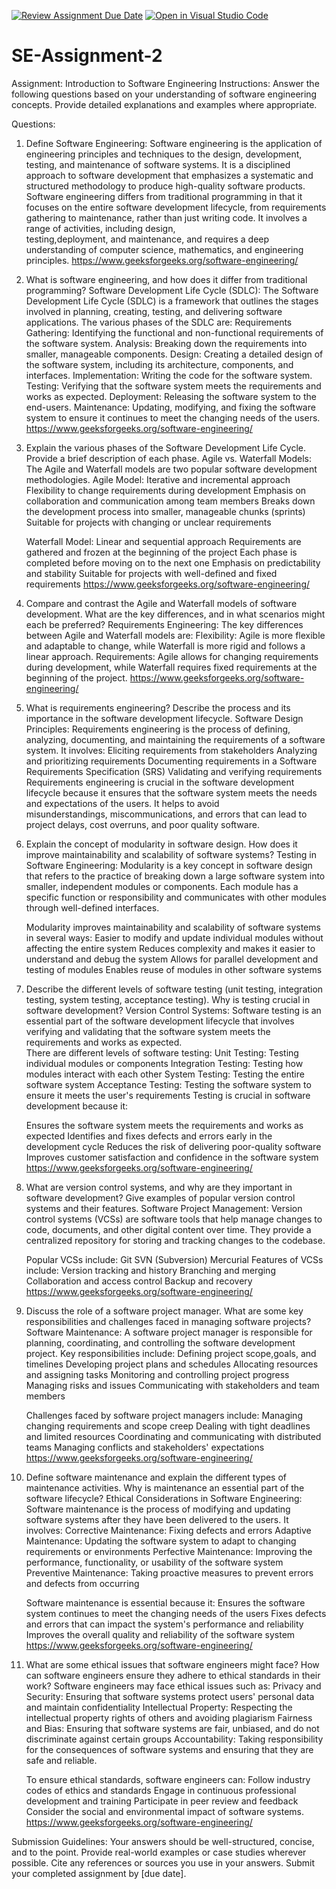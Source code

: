 [![Review Assignment Due Date](https://classroom.github.com/assets/deadline-readme-button-24ddc0f5d75046c5622901739e7c5dd533143b0c8e959d652212380cedb1ea36.svg)](https://classroom.github.com/a/-ucQIGTc)
[![Open in Visual Studio Code](https://classroom.github.com/assets/open-in-vscode-718a45dd9cf7e7f842a935f5ebbe5719a5e09af4491e668f4dbf3b35d5cca122.svg)](https://classroom.github.com/online_ide?assignment_repo_id=15245704&assignment_repo_type=AssignmentRepo)
# SE-Assignment-2
Assignment: Introduction to Software Engineering
Instructions:
Answer the following questions based on your understanding of software engineering concepts. Provide detailed explanations and examples where appropriate.

Questions:
1) Define Software Engineering: 
  Software engineering is the application of engineering principles and techniques to the design, development, testing, and maintenance of software systems. It is a disciplined approach to      software development that emphasizes a systematic and structured methodology to produce high-quality software products. Software engineering differs from traditional programming in that it    focuses on the entire software development lifecycle, from requirements gathering to maintenance, rather than just writing code. It involves a range of activities, including design,   
  testing,deployment, and maintenance, and requires a deep understanding of computer science, mathematics, and engineering principles.
https://www.geeksforgeeks.org/software-engineering/

2) What is software engineering, and how does it differ from traditional programming?
Software Development Life Cycle (SDLC):
  The Software Development Life Cycle (SDLC) is a framework that outlines the stages involved in planning, creating, testing, and delivering software applications. The various phases of the      SDLC are:
    Requirements Gathering: Identifying the functional and non-functional requirements of the software system.
    Analysis: Breaking down the requirements into smaller, manageable components.
    Design: Creating a detailed design of the software system, including its architecture, components, and interfaces.
    Implementation: Writing the code for the software system.
    Testing: Verifying that the software system meets the requirements and works as expected.
    Deployment: Releasing the software system to the end-users.
    Maintenance: Updating, modifying, and fixing the software system to ensure it continues to meet the changing needs of the users.
   https://www.geeksforgeeks.org/software-engineering/

3) Explain the various phases of the Software Development Life Cycle. Provide a brief description of each phase.
Agile vs. Waterfall Models:
  The Agile and Waterfall models are two popular software development methodologies.
  Agile Model:
    Iterative and incremental approach
    Flexibility to change requirements during development
    Emphasis on collaboration and communication among team members
    Breaks down the development process into smaller, manageable chunks (sprints)
    Suitable for projects with changing or unclear requirements
  
    Waterfall Model:
      Linear and sequential approach
      Requirements are gathered and frozen at the beginning of the project
      Each phase is completed before moving on to the next one
      Emphasis on predictability and stability
      Suitable for projects with well-defined and fixed requirements
      https://www.geeksforgeeks.org/software-engineering/
  
4) Compare and contrast the Agile and Waterfall models of software development. What are the key differences, and in what scenarios might each be preferred?
Requirements Engineering:
  The key differences between Agile and Waterfall models are:
    Flexibility: Agile is more flexible and adaptable to change, while Waterfall is more rigid and follows a linear approach.
    Requirements: Agile allows for changing requirements during development, while Waterfall requires fixed requirements at the beginning of the project.
   https://www.geeksforgeeks.org/software-engineering/

5) What is requirements engineering? Describe the process and its importance in the software development lifecycle.
  Software Design Principles:
    Requirements engineering is the process of defining, analyzing, documenting, and maintaining the requirements of a software system. It involves:
      Eliciting requirements from stakeholders
      Analyzing and prioritizing requirements
      Documenting requirements in a Software Requirements Specification (SRS)
      Validating and verifying requirements
    Requirements engineering is crucial in the software development lifecycle because it ensures that the software system meets the needs and expectations of the users. It helps to avoid       
    misunderstandings, miscommunications, and errors that can lead to project delays, cost overruns, and poor quality software.

6) Explain the concept of modularity in software design. How does it improve maintainability and scalability of software systems?
  Testing in Software Engineering:
    Modularity is a key concept in software design that refers to the practice of breaking down a large software system into smaller, independent modules or components. Each module has a 
    specific function or responsibility and communicates with other modules through well-defined interfaces.
    
    Modularity improves maintainability and scalability of software systems in several ways:
      Easier to modify and update individual modules without affecting the entire system
      Reduces complexity and makes it easier to understand and debug the system
      Allows for parallel development and testing of modules
      Enables reuse of modules in other software systems

7) Describe the different levels of software testing (unit testing, integration testing, system testing, acceptance testing). Why is testing crucial in software development?
  Version Control Systems:
    Software testing is an essential part of the software development lifecycle that involves verifying and validating that the software system meets the requirements and works as expected.   
    There are different levels of software testing:
      Unit Testing: Testing individual modules or components
      Integration Testing: Testing how modules interact with each other
      System Testing: Testing the entire software system
      Acceptance Testing: Testing the software system to ensure it meets the user's requirements
      Testing is crucial in software development because it:
    
    Ensures the software system meets the requirements and works as expected
    Identifies and fixes defects and errors early in the development cycle
    Reduces the risk of delivering poor-quality software
    Improves customer satisfaction and confidence in the software system
   https://www.geeksforgeeks.org/software-engineering/


8) What are version control systems, and why are they important in software development? Give examples of popular version control systems and their features.
  Software Project Management:
    Version control systems (VCSs) are software tools that help manage changes to code, documents, and other digital content over time. They provide a centralized repository for storing and 
    tracking changes to the codebase.
    
    Popular VCSs include:
      Git
      SVN (Subversion)
      Mercurial
    Features of VCSs include:
      Version tracking and history
      Branching and merging
      Collaboration and access control
      Backup and recovery
   https://www.geeksforgeeks.org/software-engineering/


9) Discuss the role of a software project manager. What are some key responsibilities and challenges faced in managing software projects?
  Software Maintenance:
    A software project manager is responsible for planning, coordinating, and controlling the software development project. Key responsibilities include:
      Defining project scope,goals, and timelines
      Developing project plans and schedules
      Allocating resources and assigning tasks
      Monitoring and controlling project progress
      Managing risks and issues
      Communicating with stakeholders and team members
      
    Challenges faced by software project managers include:
      Managing changing requirements and scope creep
      Dealing with tight deadlines and limited resources
      Coordinating and communicating with distributed teams
      Managing conflicts and stakeholders' expectations
      https://www.geeksforgeeks.org/software-engineering/


10) Define software maintenance and explain the different types of maintenance activities. Why is maintenance an essential part of the software lifecycle?
  Ethical Considerations in Software Engineering:
    Software maintenance is the process of modifying and updating software systems after they have been delivered to the users. It involves:
      Corrective Maintenance: Fixing defects and errors
      Adaptive Maintenance: Updating the software system to adapt to changing requirements or environments
      Perfective Maintenance: Improving the performance, functionality, or usability of the software system
      Preventive Maintenance: Taking proactive measures to prevent errors and defects from occurring
      
    Software maintenance is essential because it:
      Ensures the software system continues to meet the changing needs of the users
      Fixes defects and errors that can impact the system's performance and reliability
      Improves the overall quality and reliability of the software system
      https://www.geeksforgeeks.org/software-engineering/


11) What are some ethical issues that software engineers might face? How can software engineers ensure they adhere to ethical standards in their work?
    Software engineers may face ethical issues such as:
      Privacy and Security: Ensuring that software systems protect users' personal data and maintain confidentiality
      Intellectual Property: Respecting the intellectual property rights of others and avoiding plagiarism
      Fairness and Bias: Ensuring that software systems are fair, unbiased, and do not discriminate against certain groups
      Accountability: Taking responsibility for the consequences of software systems and ensuring that they are safe and reliable.
    
    To ensure ethical standards, software engineers can:
      Follow industry codes of ethics and standards
      Engage in continuous professional development and training
      Participate in peer review and feedback
      Consider the social and environmental impact of software systems.
      https://www.geeksforgeeks.org/software-engineering/




Submission Guidelines:
Your answers should be well-structured, concise, and to the point.
Provide real-world examples or case studies wherever possible.
Cite any references or sources you use in your answers.
Submit your completed assignment by [due date].
